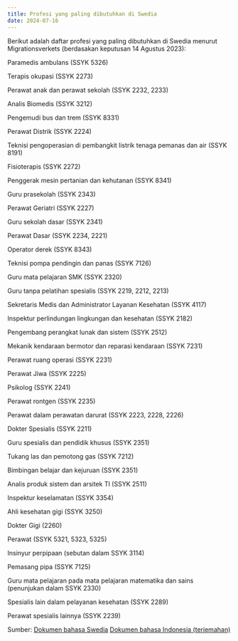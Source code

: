 ```yaml
---
title: Profesi yang paling dibutuhkan di Swedia
date: 2024-07-16
---
```

Berikut adalah daftar profesi yang paling dibutuhkan di Swedia menurut Migrationsverkets (berdasakan keputusan 14 Agustus 2023):

Paramedis ambulans (SSYK 5326)

Terapis okupasi (SSYK 2273)

Perawat anak dan perawat sekolah (SSYK 2232, 2233)

Analis Biomedis (SSYK 3212)

Pengemudi bus dan trem (SSYK 8331)

Perawat Distrik (SSYK 2224)

Teknisi pengoperasian di pembangkit listrik tenaga pemanas dan air (SSYK 8191)

Fisioterapis (SSYK 2272)

Penggerak mesin pertanian dan kehutanan (SSYK 8341)

Guru prasekolah (SSYK 2343)

Perawat Geriatri (SSYK 2227)

Guru sekolah dasar (SSYK 2341)

Perawat Dasar (SSYK 2234, 2221)

Operator derek (SSYK 8343)

Teknisi pompa pendingin dan panas (SSYK 7126)

Guru mata pelajaran SMK (SSYK 2320)

Guru tanpa pelatihan spesialis (SSYK 2219, 2212, 2213)

Sekretaris Medis dan Administrator Layanan Kesehatan (SSYK 4117)

Inspektur perlindungan lingkungan dan kesehatan (SSYK 2182)

Pengembang perangkat lunak dan sistem (SSYK 2512)

Mekanik kendaraan bermotor dan reparasi kendaraan (SSYK 7231)

Perawat ruang operasi (SSYK 2231)

Perawat Jiwa (SSYK 2225)

Psikolog (SSYK 2241)

Perawat rontgen (SSYK 2235)

Perawat dalam perawatan darurat (SSYK 2223, 2228, 2226)

Dokter Spesialis (SSYK 2211)

Guru spesialis dan pendidik khusus (SSYK 2351)

Tukang las dan pemotong gas (SSYK 7212)

Bimbingan belajar dan kejuruan (SSYK 2351)

Analis produk sistem dan arsitek TI (SSYK 2511)

Inspektur keselamatan (SSYK 3354)

Ahli kesehatan gigi (SSYK 3250)

Dokter Gigi (2260)

Perawat (SSYK 5321, 5323, 5325)

Insinyur perpipaan (sebutan dalam SSYK 3114)

Pemasang pipa (SSYK 7125)

Guru mata pelajaran pada mata pelajaran matematika dan sains (penunjukan dalam SSYK 2330)

Spesialis lain dalam pelayanan kesehatan (SSYK 2289)

Perawat spesialis lainnya (SSYK 2239)

Sumber:
[Dokumen bahasa Swedia](https://sutisna.com/file/se-profesi-dibutuhkan-di-swedia)
[Dokumen bahasa Indonesia (terjemahan)](https://sutisna.com/file/id-profesi-dibutuhkan-di-swedia)